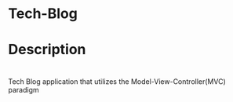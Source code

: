 # Tech-Blog
#
# Description
#
Tech Blog application that utilizes the Model-View-Controller(MVC) paradigm
#
#

